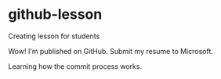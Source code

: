 # github-lesson
Creating lesson for students

Wow!  I'm published on GitHub. Submit my resume to Microsoft.

Learning how the commit process works.
